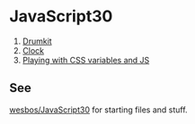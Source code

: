 # JavaScript30

1. [Drumkit](01-javascript-drumkit)
1. [Clock](02-js-clock)
1. [Playing with CSS variables and JS](03-playing-with-css-variables-and-js)

## See

[wesbos/JavaScript30](https://github.com/wesbos/JavaScript30) for starting files and stuff.
